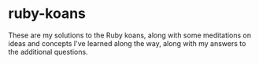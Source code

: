 ruby-koans
==========

These are my solutions to the Ruby koans, along with some meditations on ideas
and concepts I've learned along the way, along with my answers to the
additional questions.